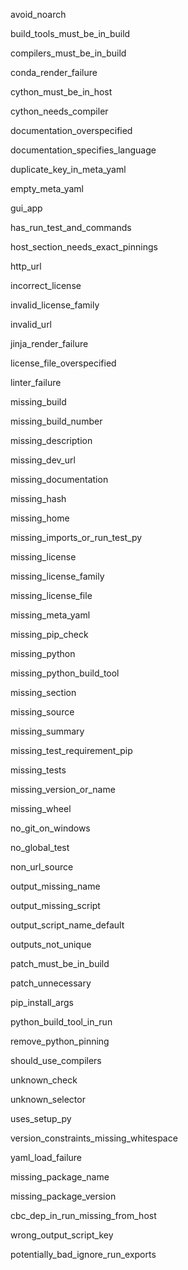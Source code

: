 avoid_noarch

build_tools_must_be_in_build

compilers_must_be_in_build

conda_render_failure

cython_must_be_in_host

cython_needs_compiler

documentation_overspecified

documentation_specifies_language

duplicate_key_in_meta_yaml

empty_meta_yaml

gui_app

has_run_test_and_commands

host_section_needs_exact_pinnings

http_url

incorrect_license

invalid_license_family

invalid_url

jinja_render_failure

license_file_overspecified

linter_failure

missing_build

missing_build_number

missing_description

missing_dev_url

missing_documentation

missing_hash

missing_home

missing_imports_or_run_test_py

missing_license

missing_license_family

missing_license_file

missing_meta_yaml

missing_pip_check

missing_python

missing_python_build_tool

missing_section

missing_source

missing_summary

missing_test_requirement_pip

missing_tests

missing_version_or_name

missing_wheel

no_git_on_windows

no_global_test

non_url_source

output_missing_name

output_missing_script

output_script_name_default

outputs_not_unique

patch_must_be_in_build

patch_unnecessary

pip_install_args

python_build_tool_in_run

remove_python_pinning

should_use_compilers

unknown_check

unknown_selector

uses_setup_py

version_constraints_missing_whitespace

yaml_load_failure

missing_package_name

missing_package_version

cbc_dep_in_run_missing_from_host

wrong_output_script_key

potentially_bad_ignore_run_exports
